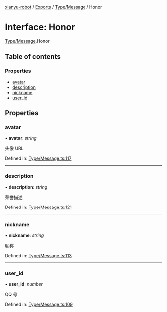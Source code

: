 [xianyu-robot](../README.md) / [Exports](../modules.md) / [Type/Message](../modules/type_message.md) / Honor

# Interface: Honor

[Type/Message](../modules/type_message.md).Honor

## Table of contents

### Properties

- [avatar](type_message.honor.md#avatar)
- [description](type_message.honor.md#description)
- [nickname](type_message.honor.md#nickname)
- [user\_id](type_message.honor.md#user_id)

## Properties

### avatar

• **avatar**: *string*

头像 URL

Defined in: [Type/Message.ts:117](https://github.com/blacktunes/xianyu-robot/blob/ba6672b/src/Type/Message.ts#L117)

___

### description

• **description**: *string*

荣誉描述

Defined in: [Type/Message.ts:121](https://github.com/blacktunes/xianyu-robot/blob/ba6672b/src/Type/Message.ts#L121)

___

### nickname

• **nickname**: *string*

昵称

Defined in: [Type/Message.ts:113](https://github.com/blacktunes/xianyu-robot/blob/ba6672b/src/Type/Message.ts#L113)

___

### user\_id

• **user\_id**: *number*

QQ 号

Defined in: [Type/Message.ts:109](https://github.com/blacktunes/xianyu-robot/blob/ba6672b/src/Type/Message.ts#L109)
